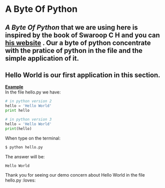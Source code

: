 # A Byte Of Python
## __*A Byte Of Python*__ that we are using here is inspired by the book of **Swaroop C H** and you can [his website](http://swaroopch.com/notes/python) . Our a byte of python concentrate with the pratice of python in the file and the simple application of it.
## __Hello World__ is  our first application in this section. 
**<ins>Example</ins>**\
In the file hello.py we have:
```python
# in python version 2
hello = 'Hello World'
print hello
```
```python
# in python version 3
hello = 'Hello World'
print(hello)
```
When type on the terminal:
```markdown
$ python hello.py
```
The answer will be:
```markdown
Hello World
```
Thank you for seeing our demo concern about Hello World in the file hello.py :loves: 